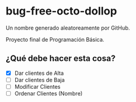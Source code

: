 # bug-free-octo-dollop
Un nombre generado aleatoreamente por GitHub. 

Proyecto final de Programación Básica.

## ¿Qué debe hacer esta cosa?

- [x] Dar clientes de Alta
- [ ] Dar clientes de Baja
- [ ] Modificar Clientes
- [ ] Ordenar Clientes (Nombre)